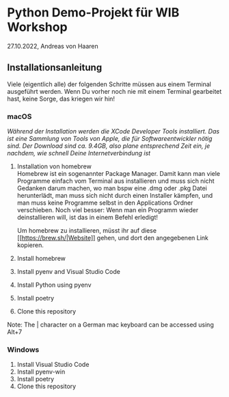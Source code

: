 # Python Demo-Projekt für WIB Workshop
27.10.2022, Andreas von Haaren


## Installationsanleitung

Viele (eigentlich alle) der folgenden Schritte müssen aus einem Terminal ausgeführt werden. Wenn Du vorher noch nie mit einem Terminal gearbeitet hast, keine Sorge, das kriegen wir hin!

### macOS

*Während der Installation werden die XCode Developer Tools installiert. Das ist eine Sammlung von Tools von Apple, die für Softwareentwickler nötig sind. Der Download sind ca. 9.4GB, also plane entsprechend Zeit ein, je nachdem, wie schnell Deine Internetverbindung ist*

1. Installation von homebrew  
   Homebrew ist ein sogenannter Package Manager. Damit kann man viele Programme einfach vom Terminal aus installieren und muss sich nicht Gedanken darum machen, wo man bspw eine .dmg oder .pkg Datei herunterlädt, man muss sich nicht durch einen Installer kämpfen, und man muss keine Programme selbst in den Applications Ordner verschieben. Noch viel besser: Wenn man ein Programm wieder deinstallieren will, ist das in einem Befehl erledigt!  
   
   Um homebrew zu installieren, müsst ihr auf diese [[https://brew.sh/|Website]] gehen, und dort den angegebenen Link kopieren.

2. Install homebrew  
3. Install pyenv and Visual Studio Code
4. Install Python using pyenv
5. Install poetry
6. Clone this repository

Note: The | character on a German mac keyboard can be accessed using Alt+7

### Windows

1. Install Visual Studio Code
2. Install pyenv-win
3. Install poetry
4. Clone this repository